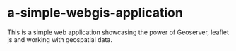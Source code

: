 # a-simple-webgis-application
This is a simple web application showcasing the power of Geoserver, leaflet js and working with geospatial data.

